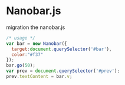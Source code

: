 # Nanobar.js
migration the nanobar.js

```js
/* usage */
var bar = new Nanobar({
  target:document.querySelector('#bar'),
  color:"#f37"
});
bar.go(50);
var prev = document.querySelector('#prev');
prev.textContent = bar.v;

```
